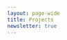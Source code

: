 ```yaml
---
layout: page-wide
title: Projects
newsletter: true
---
```


<!--{% for post in site.categories.projects reversed%}
<div class="project">
  <div class="project-image" style="background-image: url(../img/{{ post.image }});"></div>
  <h2 class="project-heading"><a href="{{ post.link }}">{{ post.title }}</a></h2>
  {{ post.content }}
</div>
{% endfor %}-->

<div class="project">
  <div class="project-image" style="background-image: url(../img/tea-guide-2.jpg)"></div>
</div>

<div class="project" style="width: 25%; float: left;">
  <div class="project-image" style="background-image: url(../img/foster-site.jpg); height: 200px;"></div>
</div>
<div class="project" style="width: 25%; float: left;">
  <div class="project-image" style="background-image: url(../img/tea-guide-2.jpg); height: 200px;"></div>
</div>
<div class="project" style="width: 25%; float: left;">
  <div class="project-image" style="background-image: url(../img/tea-guide-2.jpg); height: 200px;"></div>
</div>
<div class="project" style="width: 25%; float: left;">
  <div class="project-image" style="background-image: url(../img/tea-guide-2.jpg); height: 200px;"></div>
</div>
